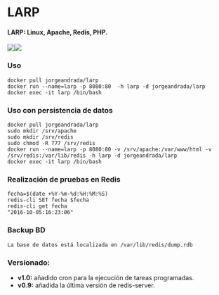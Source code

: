 # LARP
#### **LARP: Linux, Apache, Redis, PHP.**
[![](https://images.microbadger.com/badges/version/jorgeandrada/larp.svg)](https://microbadger.com/images/jorgeandrada/larp "Get your own version badge on microbadger.com")[![](https://images.microbadger.com/badges/image/jorgeandrada/larp.svg)](https://microbadger.com/images/jorgeandrada/larp "Get your own image badge on microbadger.com")

### Uso
	docker pull jorgeandrada/larp
	docker run --name=larp -p 8080:80  -h larp -d jorgeandrada/larp
	docker exec -it larp /bin/bash

### Uso con persistencia de datos
	docker pull jorgeandrada/larp
	sudo mkdir /srv/apache
	sudo mkdir /srv/redis
	sudo chmod -R 777 /srv/redis
	docker run --name=larp -p 8080:80 -v /srv/apache:/var/www/html -v /srv/redis:/var/lib/redis -h larp -d jorgeandrada/larp
	docker exec -it larp /bin/bash

### Realización de pruebas en Redis

	fecha=$(date +%Y-%m-%d:%H:%M:%S)
	redis-cli SET fecha $fecha
	redis-cli get fecha
	"2016-10-05:16:23:06"

### Backup BD

	La base de datos está localizada en /var/lib/redis/dump.rdb

### Versionado:

- **v1.0:** añadido cron para la ejecución de tareas programadas.
- **v0.9:** añadida la última versión de redis-server.
